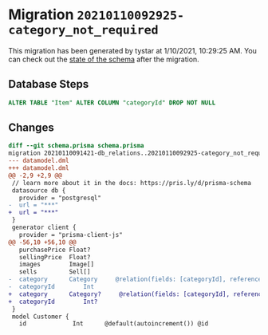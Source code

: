 # Migration `20210110092925-category_not_required`

This migration has been generated by tystar at 1/10/2021, 10:29:25 AM.
You can check out the [state of the schema](./schema.prisma) after the migration.

## Database Steps

```sql
ALTER TABLE "Item" ALTER COLUMN "categoryId" DROP NOT NULL
```

## Changes

```diff
diff --git schema.prisma schema.prisma
migration 20210110091421-db_relations..20210110092925-category_not_required
--- datamodel.dml
+++ datamodel.dml
@@ -2,9 +2,9 @@
 // learn more about it in the docs: https://pris.ly/d/prisma-schema
 datasource db {
   provider = "postgresql"
-  url = "***"
+  url = "***"
 }
 generator client {
   provider = "prisma-client-js"
@@ -56,10 +56,10 @@
   purchasePrice Float?
   sellingPrice  Float?
   images        Image[]
   sells         Sell[]
-  category      Category     @relation(fields: [categoryId], references: [id])
-  categoryId        Int
+  category      Category?     @relation(fields: [categoryId], references: [id])
+  categoryId        Int?
 }
 model Customer {
   id             Int      @default(autoincrement()) @id
```


